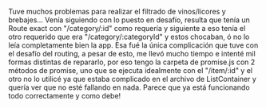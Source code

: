 Tuve muchos problemas para realizar el filtrado de vinos/licores y brebajes...
Venía siguiendo con lo puesto en desafío, resulta que tenía un Route exact con "/category/:id" como requería y siguiente a eso tenía el otro requerido que era "/category/:categoryId" y estos chocaban, ó no lo leía completamente bien la app.
Esa fué la única complicación que tuve con el desafío del routing, a pesar de esto, me llevó mucho tiempo e intenté mil formas distintas de repararlo, por eso tengo la carpeta de promise.js con 2 métodos de promise, uno que se ejecuta idealmente con el "/item/:id" y el otro no lo utilicé ya que estaba complicado en el archivo de ListContainer y quería ver que no esté fallando en nada.
Parece que ya está funcionando todo correctamente y como debe!